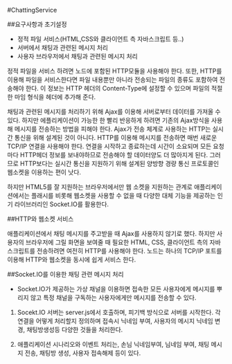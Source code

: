 #ChattingService

##요구사항과 초기설정

- 정적 파일 서비스(HTML,CSS와 클라이언트 측 자바스크립트 등..)
- 서버에서 채팅과 관련된 메시지 처리
- 사용자 브라우저에서 채팅과 관련된 메시지 처리


 정적 파일을 서비스 하려면 노드에 포함된 HTTP모듈을 사용해야 한다. 또한, HTTP를 이용해 파일을 서비스한다면 파일 내용뿐만 아니라 전송되는 파일의
 종류도 포함하여 전송해야 한다. 이 정보는 HTTP 헤더의 Content-Type에 설정할 수 있으며 파일의 적절한 마임 형식을 헤더에 추가해 준다.

 채팅과 관련된 메시지를 처리하기 위해 Ajax를 이용해 서버로부터 데이터를 가져올 수 있다. 하지만 에플리케이션이 가능한 한 빨리 반응하게 하려면 기존의
 Ajax방식을 사용해 메시지를 전송하는 방법을 피해야 한다. Ajax가 전송 체계로 사용하는 HTTP는 실시간 통신을 위해 설계된 것이 아니다.
 HTTP를 이용해 메시지를 전송하면 매번 새로운 TCP/IP 연결을 사용해야 한다. 연결을 시작하고 종료하는데 시간이 소요되며 모든 요청마다 HTTP헤더 정보를
 보내야하므로 전송해야 할 데이터양도 더 많아지게 된다. 그러므로 HTTP보다는 실시간 통신을 지원하기 위해 설계된 양방향 경량 통신 프로토콜인 웹소켓을 이용하는 편이 낫다.

 하지만 HTML5를 잘 지원하는 브라우저에서만 웹 소켓을 지원하는 관계로 애플리케이션에서는 플래시를 비롯해 웹소켓을 사용할 수 없을 때 다양한 대체 기능을
 제공하는 인기 라이브러리인 Socket.IO를 활용한다. 

 ##HTTP와 웹소켓 서비스

 애플리케이션에서 채팅 메시지를 주고받을 때 Ajax를 사용하지 않기로 했다. 하지만 사용자의 브라우저에 그릴 화면을 보여줄 때 필요한 HTML, CSS, 클라이언트 측의 자바스크립트를
 전송하려면 여전히 HTTP를 사용해야 한다. 노드는 하나의 TCP/IP 포트를 이용해 HTTP와 웹소켓을 동시에 쉽게 서비스 한다.

##Socket.IO를 이용한 채팅 관련 메시지 처리

- Socket.IO가 제공하는 가상 채널을 이용하면 접속한 모든 사용자에게 메시지를 뿌리지 않고 특정 채널을 구독하는 사용자에게만 메시지를 전송할 수 있다. 

1. Socekt.IO 서버는 server.js에서 호출하며, 피기백 방식으로 서버를 시작한다. 각연결을 어떻게 처리할지 정의하며 접속시 닉네임 부여, 사용자의 메시지 닉네임 변경, 채팅방생성등
다양한 것들을 처리한다.

2. 애플리케이션 시나리오와 이벤트 처리는, 손님 닉네임부여, 님네임 부여, 채팅 메시지 전송, 채팅방 생성, 사용자 접속해제 등이 있다.